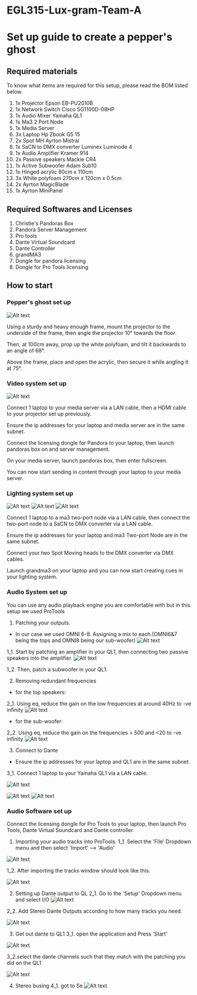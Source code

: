 # EGL315-Lux-gram-Team-A

# Set up guide to create a pepper's ghost

## Required materials

To know what items are required for this setup, please read the BOM listed below.

1. 1x Projector Epson EB-PU2010B
2. 1x Network Switch Cisco SG1100D-08HP
3. 1x Audio Mixer Yamaha QL1
4. 1x Ma3 2 Port Node
5. 1x Media Server
6. 3x Laptop Hp Zbook G5 15
7. 2x Spot MH Ayrton Mistral
8. 1x SaCN to DMX converter Luminex Luminode 4
9. 1x Audio Amplifier Kramer 914
10. 2x Passive speakers Mackie CR4
11. 1x Active Subwoofer Adam Sub10 
12. 1x Hinged acrylic 80cm x 110cm  
13. 3x White polyfoam 270cm x 120cm x 0.5cm
14. 2x Ayrton MagicBlade
15. 1x Ayrton MiniPanel

## Required Softwares and Licenses

1. Christie's Pandoras Box
2. Pandora Server Management
3. Pro tools
4. Dante Virtual Soundcard
5. Dante Controller
6. grandMA3
7. Dongle for pandora licensing
8. Dongle for Pro Tools licensing

## How to start

### **Pepper's ghost set up**
![Alt text](imgs/setup_front2.jpg)

Using a sturdy and heavy enough frame, mount the projector to the underside of the frame, then angle the projector 10° towards the floor.

Then, at 100cm away, prop up the white polyfoam, and tilt it backwards to an angle of 68°.

Above the frame, place and open the acrylic, then secure it while angling it at 75°.

### **Video system set up**

![Alt text](imgs/pandora.jpg)

Connect 1 laptop to your media server via a LAN cable, then a HDMI cable to your projector set up previously.

Ensure the ip addresses for your laptop and media server are in the same subnet.

Connect the licensing dongle for Pandora to your laptop, then launch pandoras box on and server management.

On your media server, launch pandoras box, then enter fullscreen.

You can now start sending in content through your laptop to your media server.

### **Lighting system set up**

![Alt text](imgs/LightinUp%20Setup.jpg)
![Alt text](imgs/LightingFixtures.jpg)
![Alt text](imgs/LightingCue.jpg)

Connect 1 laptop to a ma3 two-port node via a LAN cable, then connect the two-port node to a SaCN to DMX converter via a LAN cable.

Ensure the ip addresses for your laptop and ma3 Two-port Node are in the same subnet.

Connect your two Spot Moving heads to the DMX converter via DMX cables.

Launch grandma3 on your laptop and you can now start creating cues in your lighting system.

### **Audio System set up**
You can use any audio playback engine you are comfortable with but in this setup we used ProTools

1. Patching your outputs. 
- In our case we used OMNI 6-8. Assigning a mix to each.(OMNI6&7 being the tops and OMNI8 being our sub-woofer)
![Alt text](imgs/speakeroutputpatch.jpeg)

1_1. Start by patching an amplifier in your QL1, then connecting two passive speakers into the amplifier.
![Alt text](imgs/audio/amp.jpg)

1_2. Then, patch a subwoofer in your QL1.

2. Removing redundant frequencies
- for the top speakers:

2_1. Using eq, reduce the gain on the low frequencies at around 40Hz to -ve infinity
![Alt text](imgs/speakereq.jpeg)

- for the sub-woofer:

2_2. Using eq, reduce the gain on the frequencies > 500 and <20 to -ve infinity
![Alt text](imgs/subwoofereq.jpeg)


3. Connect to Dante
- Ensure the ip addresses for your laptop and QL1 are in the same subnet.

3_1. Connect 1 laptop to your Yamaha QL1 via a LAN cable.


 
![Alt text](imgs/setup_side.jpg)



![Alt text](imgs/dantesetup.jpeg)
![Alt text](imgs/danteinputpatch.jpeg)

### **Audio Software set up**
Connect the licensing dongle for Pro Tools to your laptop, then launch Pro Tools, Dante Virtual Soundcard and Dante controller.

1. Importing your audio tracks into ProTools.
1_1. Select the 'File' Dropdown menu and then select 'Import' --> 'Audio'

![Alt text](imgs/audio/protools_import_audio.jpg)

1_2. After importing the tracks window should look like this.

![Alt text](imgs/Audio/audioSoftSetup1.jpg)

2. Setting up Dante output to QL
2_1. Go to the 'Setup' Dropdown menu and select I/O
![Alt text](imgs/audio/IOdropdownmenu.png)

2_2. Add Stereo Dante Outputs according to how many tracks you need.

![Alt text](imgs/audio/IOsetup.png)

3. Get out dante to QL1
3_1. open the application and Press 'Start'

![Alt text](imgs/audio/DVSstart.jpg)

3_2.select the dante channels such that they match with the patching you did on the QL1

![Alt text](imgs/audio/danteController.png)

4. Stereo busing
4_1. got to Se
![Alt text](imgs/bussetup.jpeg)
